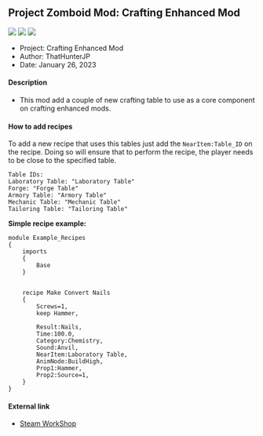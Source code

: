 ## Project Zomboid Mod: Crafting Enhanced Mod
![](https://img.shields.io/badge/ProjectZomboid-41.78-orange)
![](https://img.shields.io/badge/language-lua-blue)
![](https://img.shields.io/badge/version-1.0.0-green)
* Project: Crafting Enhanced Mod
* Author: ThatHunterJP
* Date: January 26, 2023

#### Description
* This mod add a couple of new crafting table to use as a core component on crafting enhanced mods.

#### How to add recipes

To add a new recipe that uses this tables just add the `NearItem:Table_ID` on the recipe. Doing so will ensure that to
perform the recipe, the player needs to be close to the specified table.


```
Table IDs:
Laboratory Table: "Laboratory Table"
Forge: "Forge Table"
Armory Table: "Armory Table"
Mechanic Table: "Mechanic Table"
Tailoring Table: "Tailoring Table"
```

**Simple recipe example:**
```
module Example_Recipes
{
	imports
	{
		Base
	}


    recipe Make Convert Nails
    {
        Screws=1,
        keep Hammer,

        Result:Nails,
        Time:100.0,
        Category:Chemistry,
        Sound:Anvil,
        NearItem:Laboratory Table,
        AnimNode:BuildHigh,
        Prop1:Hammer,
        Prop2:Source=1,
    }
}
```

#### External link
* [Steam WorkShop](https://steamcommunity.com/sharedfiles/filedetails/?id=2923979345)

